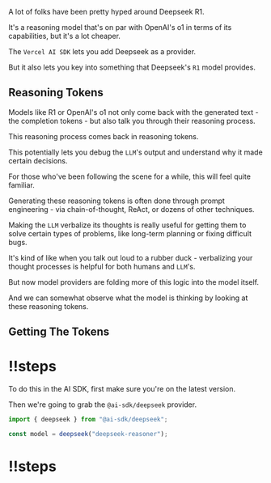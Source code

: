 A lot of folks have been pretty hyped around Deepseek R1.

It's a reasoning model that's on par with OpenAI's o1 in terms of its capabilities, but it's a lot cheaper.

The `Vercel AI SDK` lets you add Deepseek as a provider.

But it also lets you key into something that Deepseek's `R1` model provides.

## Reasoning Tokens

Models like R1 or OpenAI's o1 not only come back with the generated text - the completion tokens - but also talk you through their reasoning process.

This reasoning process comes back in reasoning tokens.

This potentially lets you debug the `LLM`'s output and understand why it made certain decisions.

For those who've been following the scene for a while, this will feel quite familiar.

Generating these reasoning tokens is often done through prompt engineering - via chain-of-thought, ReAct, or dozens of other techniques.

Making the `LLM` verbalize its thoughts is really useful for getting them to solve certain types of problems, like long-term planning or fixing difficult bugs.

It's kind of like when you talk out loud to a rubber duck - verbalizing your thought processes is helpful for both humans and `LLM`'s.

But now model providers are folding more of this logic into the model itself.

And we can somewhat observe what the model is thinking by looking at these reasoning tokens.

## Getting The Tokens

<Scrollycoding>

# !!steps

To do this in the AI SDK, first make sure you're on the latest version.

Then we're going to grab the `@ai-sdk/deepseek` provider.

```ts ! example.ts
import { deepseek } from "@ai-sdk/deepseek";

const model = deepseek("deepseek-reasoner");
```

# !!steps

</Scrollycoding>
